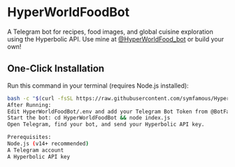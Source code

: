 # HyperWorldFoodBot

A Telegram bot for recipes, food images, and global cuisine exploration using the Hyperbolic API. Use mine at [@HyperWorldFood_bot](https://t.me/HyperWorldFood_bot) or build your own!

## One-Click Installation
Run this command in your terminal (requires Node.js installed):
```bash
bash -c "$(curl -fsSL https://raw.githubusercontent.com/symfamous/HyperWorldFoodBot/main/setup.sh)"
After Running:
Edit HyperWorldFoodBot/.env and add your Telegram Bot Token from @BotFather.
Start the bot: cd HyperWorldFoodBot && node index.js
Open Telegram, find your bot, and send your Hyperbolic API key.

Prerequisites:
Node.js (v14+ recommended)
A Telegram account
A Hyperbolic API key

